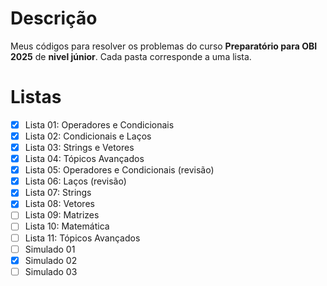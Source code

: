 # Descrição
Meus códigos para resolver os problemas do curso **Preparatório para OBI 2025** de **nivel júnior**. Cada pasta corresponde a uma lista.

# Listas
- [x] Lista 01: Operadores e Condicionais
- [x] Lista 02: Condicionais e Laços
- [x] Lista 03: Strings e Vetores
- [x] Lista 04: Tópicos Avançados
- [x] Lista 05: Operadores e Condicionais (revisão)
- [x] Lista 06: Laços (revisão)
- [x] Lista 07: Strings
- [x] Lista 08: Vetores
- [ ] Lista 09: Matrizes
- [ ] Lista 10: Matemática
- [ ] Lista 11: Tópicos Avançados
- [ ] Simulado 01
- [x] Simulado 02
- [ ] Simulado 03
